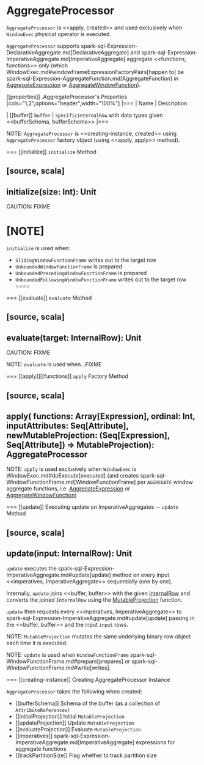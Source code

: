 # AggregateProcessor

`AggregateProcessor` is <<apply, created>> and used exclusively when `WindowExec` physical operator is executed.

`AggregateProcessor` supports spark-sql-Expression-DeclarativeAggregate.md[DeclarativeAggregate] and spark-sql-Expression-ImperativeAggregate.md[ImperativeAggregate] aggregate <<functions, functions>> only (which WindowExec.md#windowFrameExpressionFactoryPairs[happen to] be spark-sql-Expression-AggregateFunction.md[AggregateFunction] in [AggregateExpression](../expressions/AggregateExpression.md) or [AggregateWindowFunction](../expressions/AggregateWindowFunction.md)).

[[properties]]
.AggregateProcessor's Properties
[cols="1,2",options="header",width="100%"]
|===
| Name
| Description

| [[buffer]] `buffer`
| `SpecificInternalRow` with data types given <<bufferSchema, bufferSchema>>
|===

NOTE: `AggregateProcessor` is <<creating-instance, created>> using `AggregateProcessor` factory object (using <<apply, apply>> method).

=== [[initialize]] `initialize` Method

[source, scala]
----
initialize(size: Int): Unit
----

CAUTION: FIXME

[NOTE]
====
`initialize` is used when:

* `SlidingWindowFunctionFrame` writes out to the target row
* `UnboundedWindowFunctionFrame` is prepared
* `UnboundedPrecedingWindowFunctionFrame` is prepared
* `UnboundedFollowingWindowFunctionFrame` writes out to the target row
====

=== [[evaluate]] `evaluate` Method

[source, scala]
----
evaluate(target: InternalRow): Unit
----

CAUTION: FIXME

NOTE: `evaluate` is used when...FIXME

=== [[apply]][[functions]] `apply` Factory Method

[source, scala]
----
apply(
  functions: Array[Expression],
  ordinal: Int,
  inputAttributes: Seq[Attribute],
  newMutableProjection: (Seq[Expression], Seq[Attribute]) => MutableProjection): AggregateProcessor
----

NOTE: `apply` is used exclusively when `WindowExec` is WindowExec.md#doExecute[executed] (and creates spark-sql-WindowFunctionFrame.md[WindowFunctionFrame] per `AGGREGATE` window aggregate functions, i.e. [AggregateExpression](../expressions/AggregateExpression.md) or [AggregateWindowFunction](../expressions/AggregateWindowFunction.md))

=== [[update]] Executing update on ImperativeAggregates -- `update` Method

[source, scala]
----
update(input: InternalRow): Unit
----

`update` executes the spark-sql-Expression-ImperativeAggregate.md#update[update] method on every input <<imperatives, ImperativeAggregate>> sequentially (one by one).

Internally, `update` joins <<buffer, buffer>> with the given [InternalRow](../InternalRow.md) and converts the joined `InternalRow` using the [MutableProjection](#updateProjection) function.

`update` then requests every <<imperatives, ImperativeAggregate>> to  spark-sql-Expression-ImperativeAggregate.md#update[update] passing in the <<buffer, buffer>> and the input `input` rows.

NOTE: `MutableProjection` mutates the same underlying binary row object each time it is executed.

NOTE: `update` is used when `WindowFunctionFrame` spark-sql-WindowFunctionFrame.md#prepare[prepares] or spark-sql-WindowFunctionFrame.md#write[writes].

=== [[creating-instance]] Creating AggregateProcessor Instance

`AggregateProcessor` takes the following when created:

* [[bufferSchema]] Schema of the buffer (as a collection of `AttributeReferences`)
* [[initialProjection]] Initial `MutableProjection`
* [[updateProjection]] Update `MutableProjection`
* [[evaluateProjection]] Evaluate `MutableProjection`
* [[imperatives]] spark-sql-Expression-ImperativeAggregate.md[ImperativeAggregate] expressions for aggregate functions
* [[trackPartitionSize]] Flag whether to track partition size
